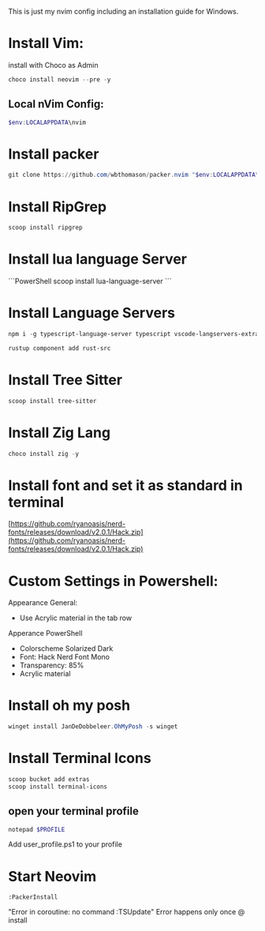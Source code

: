 This is just my nvim config including an installation guide for Windows.

# Install Vim:

install with Choco as Admin

```PowerShell
choco install neovim --pre -y
```

## Local nVim Config:

```PowerShell
$env:LOCALAPPDATA\nvim
```

# Install packer

```PowerShell
git clone https://github.com/wbthomason/packer.nvim "$env:LOCALAPPDATA\nvim-data\site\pack\packer\start\packer.nvim"
```

# Install RipGrep

```PowerShell
scoop install ripgrep
```

# Install lua language Server

´´´PowerShell
scoop install lua-language-server
´´´

# Install Language Servers

```PowerShell
npm i -g typescript-language-server typescript vscode-langservers-extracted cssmodules-language-server @microsoft/compose-language-service dockerfile-language-server-nodejs emmet-ls intelephense sql-language-server @tailwindcss/language-server @fsouza/prettierd eslint_d

rustup component add rust-src
```

# Install Tree Sitter

```PowerShell
scoop install tree-sitter
```

# Install Zig Lang

```PowerShell
choco install zig -y
```

# Install font and set it as standard in terminal

[https://github.com/ryanoasis/nerd-fonts/releases/download/v2.0.1/Hack.zip](https://github.com/ryanoasis/nerd-fonts/releases/download/v2.0.1/Hack.zip)

# Custom Settings in Powershell:

Appearance General:

- Use Acrylic material in the tab row

Apperance PowerShell

- Colorscheme Solarized Dark
- Font: Hack Nerd Font Mono
- Transparency: 85%
- Acrylic material

# Install oh my posh

```Powershell
winget install JanDeDobbeleer.OhMyPosh -s winget
```

# Install Terminal Icons

```Powershell
scoop bucket add extras
scoop install terminal-icons
```

## open your terminal profile

```Powershell
notepad $PROFILE
```

Add user_profile.ps1 to your profile

# Start Neovim

```
:PackerInstall
```

"Error in coroutine: no command :TSUpdate" Error happens only once @ install

